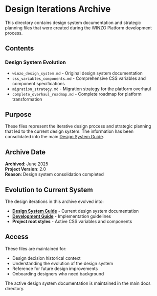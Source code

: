 # Design Iterations Archive

This directory contains design system documentation and strategic planning files that were created during the WINZO Platform development process.

## Contents

### Design System Evolution
- `winzo_design_system.md` - Original design system documentation
- `css_variables_components.md` - Comprehensive CSS variables and component specifications
- `migration_strategy.md` - Migration strategy for the platform overhaul
- `complete_overhaul_roadmap.md` - Complete roadmap for platform transformation

## Purpose

These files represent the iterative design process and strategic planning that led to the current design system. The information has been consolidated into the main [Design System Guide](../../DESIGN_SYSTEM_GUIDE.md).

## Archive Date
**Archived**: June 2025  
**Project Version**: 2.0  
**Reason**: Design system consolidation completed  

## Evolution to Current System

The design iterations in this archive evolved into:
- **[Design System Guide](../../DESIGN_SYSTEM_GUIDE.md)** - Current design system documentation
- **[Development Guide](../../DEVELOPMENT_GUIDE.md)** - Implementation guidelines
- **Project root styles** - Active CSS variables and components

## Access

These files are maintained for:
- Design decision historical context
- Understanding the evolution of the design system
- Reference for future design improvements
- Onboarding designers who need background

The active design system documentation is maintained in the main docs directory. 